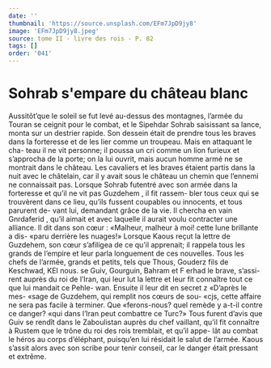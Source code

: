 ```yaml
---
date: ''
thumbnail: 'https://source.unsplash.com/EFm7JpD9jy8'
image: 'EFm7JpD9jy8.jpeg'
source: tome II - livre des rois - P. 82
tags: []
order: '041'
---
```


# Sohrab s'empare du château blanc

Aussitôt’que le soleil se fut levé au-dessus des montagnes, l’armée du Touran se ceignit pour le combat, et le Sipehdar Sohrab saisissant sa lance, monta sur un destrier rapide. Son dessein était de prendre tous les braves dans la forteresse et de les lier comme un troupeau. Mais en attaquant le cha- teau il ne vit personne; il poussa un cri comme un lion furieux et s’approcha de la porte; on la lui ouvrit, mais aucun homme armé ne se montrait dans
le château. Les cavaliers et les braves étaient partis dans la nuit avec le châtelain, car il y avait sous le château un chemin que l’ennemi ne connaissait pas. Lorsque Sohrab futentré avec son armée dans la forteresse et qu’il ne vit pas Guzdehem , il fit rassem- bler tous ceux qui se trouvèrent dans ce lieu, qu’ils fussent coupables ou innocents, et tous parurent de- vant lui, demandant grâce de la vie. Il chercha en vain Gnrdaferid , qu’il aimait et avec laquelle il aurait voulu contracter une alliance. Il dit dans son cœur : «Malheur, malheur à moi! cette lune brillante a dis- «paru derrière les nuages!»
Lorsque Kaous reçut la lettre de Guzdehem, son cœur s’afiligea de ce qu’il apprenait; il rappela tous
les grands de l’empire et leur parla longuement de ces nouvelles. Tous les chefs de l’armée, grands et petits, tels que Thous, Gouderz fils de Keschwad,
KEI nous. se Guiv, Gourguin, Bahram et F erhad le brave, s’assi-
rent auprès du roi de l’Iran, qui leur lut la lettre et leur fit connaître tout ce que lui mandait ce Pehle- wan. Ensuite il leur dit en secret z «D’après le mes- «sage de Guzdehem, qui remplit nos cœurs de sou- «cjs, cette affaire ne sera pas facile à terminer. Que «ferons-nous? quel remède y a-t-il contre ce danger? «qui dans l’Iran peut combattre ce Turc?» Tous furent d’avis que Guiv se rendît dans le Zaboulistan auprès du chef vaillant, qu’il fit connaître à Rustem
que le trône du roi des rois tremblait, et qu’il appe- lât au combat le héros au corps d’éléphant, puisqu’en
lui résidait le salut de l’armée. Kaous s’assit alors
avec son scribe pour tenir conseil, car le danger était pressant et extrême.
